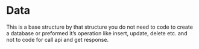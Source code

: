# Data

This is a base structure by that structure you do not need to code to create a 
database or preformed it’s operation like insert, update, delete etc. and not to code for call api and 
get response.